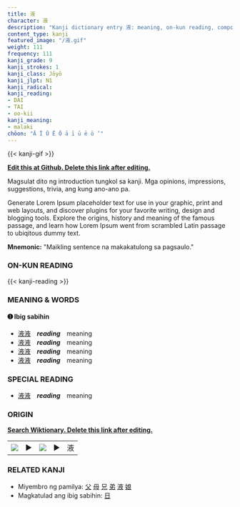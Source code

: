 ```yaml
---
title: 液
character: 液
description: "Kanji dictionary entry 液: meaning, on-kun reading, compounds, origin, related kanji"
content_type: kanji
featured_image: "/液.gif"
weight: 111
frequency: 111
kanji_grade: 9
kanji_strokes: 1
kanji_class: Jōyō
kanji_jlpt: N1
kanji_radical: 
kanji_reading: 
- DAI
- TAI
- oo-kii
kanji_meaning:
- malaki
chōon: "Ā Ī Ū Ē Ō ā ī ū ē ō ’"
---
```

[//]: # (Don't edit the line below. Kanji animated GIF code is automatically generated.)
{{< kanji-gif >}}

[//]: # (Edit below this line.)

**[Edit this at Github. Delete this link after editing.](https://github.com/tim0g/tim/tree/main/content/kanji/液/index.md)**

Magsulat dito ng introduction tungkol sa kanji. Mga opinions, impressions, suggestions, trivia, ang kung ano-ano pa.

Generate Lorem Ipsum placeholder text for use in your graphic, print and web layouts, and discover plugins for your favorite writing, design and blogging tools. Explore the origins, history and meaning of the famous passage, and learn how Lorem Ipsum went from scrambled Latin passage to ubiqitous dummy text.
 
**Mnemonic:** "Maikling sentence na makakatulong sa pagsaulo."

### ON-KUN READING

[//]: # (Don't edit the line below. ON-KUN READING code is automatically generated.)
{{< kanji-reading >}}

### MEANING & WORDS

#### ➊ **Ibig sabihin**
  - [液](../液)[液](../液)　***reading***　meaning
  - [液](../液)[液](../液)　***reading***　meaning
  - [液](../液)[液](../液)　***reading***　meaning
  - [液](../液)[液](../液)　***reading***　meaning

### SPECIAL READING
  - [液](../液)[液](../液)　***reading***　meaning

### ORIGIN

**[Search Wiktionary. Delete this link after editing.](https://wiktionary.org/wiki/液)**
<table class="kanji-table"><tr><td>
<img src="60px-液-bronze.svg.png">
</td><td>▶</td><td>
<img src="60px-液-oracle.svg.png">
</td><td>▶</td>
<td class="kanji-origin">液</td>
</tr></table>

### RELATED KANJI
- Miyembro ng pamilya: [父](../父) [母](../母) [兄](../兄) [弟](../弟) [液](../液) [娘](../娘)
- Magkatulad ang ibig sabihin: [日](../日)
